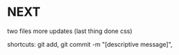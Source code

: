 # NEXT
two files
more updates (last thing done css)

shortcuts: git add, git commit -m "[descriptive message]",